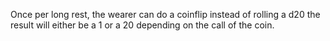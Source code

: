 Once per long rest, the wearer can do a coinflip instead of rolling a d20
the result will either be a 1 or a 20 depending on the call of the coin.